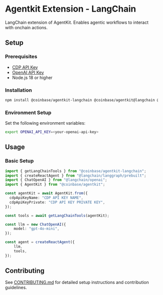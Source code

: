 # Agentkit Extension - LangChain

LangChain extension of AgentKit. Enables agentic workflows to interact with onchain actions.

## Setup

### Prerequisites

- [CDP API Key](https://portal.cdp.coinbase.com/access/api)
- [OpenAI API Key](https://platform.openai.com/docs/quickstart#create-and-export-an-api-key)
- Node.js 18 or higher

### Installation

```bash
npm install @coinbase/agentkit-langchain @coinbase/agentkit@langchain @langchain/langgraph @langchain/openai
```

### Environment Setup

Set the following environment variables:

```bash
export OPENAI_API_KEY=<your-openai-api-key>
```

## Usage

### Basic Setup

```typescript
import { getLangChainTools } from "@coinbase/agentkit-langchain";
import { createReactAgent } from "@langchain/langgraph/prebuilt";
import { ChatOpenAI } from "@langchain/openai";
import { AgentKit } from "@coinbase/agentkit";

const agentKit = await AgentKit.from({
  cdpApiKeyName: "CDP API KEY NAME",
  cdpApiKeyPrivate: "CDP API KEY PRIVATE KEY",
});

const tools = await getLangChainTools(agentKit);

const llm = new ChatOpenAI({
    model: "gpt-4o-mini",
});

const agent = createReactAgent({
    llm,
    tools,
});
```

## Contributing

See [CONTRIBUTING.md](../../../CONTRIBUTING.md) for detailed setup instructions and contribution guidelines.
